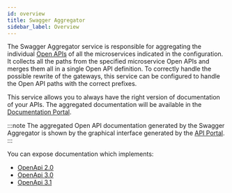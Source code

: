 ```yaml
---
id: overview
title: Swagger Aggregator
sidebar_label: Overview
---
```




The Swagger Aggregator service is responsible for aggregating the individual [Open APIs](https://swagger.io/resources/open-api/) of all the microservices indicated in the configuration. It collects all the paths from the specified microservice Open APIs and merges them all in a single Open API definition. To correctly handle the possible rewrite of the gateways, this service can be configured to handle the Open API paths with the correct prefixes.

This service allows you to always have the right version of documentation of your APIs. The aggregated documentation will be available in the [Documentation Portal](/products/console/project-configuration/documentation-portal.md).

:::note
The aggregated Open API documentation generated by the Swagger Aggregator is shown by the graphical interface generated by the [API Portal](/runtime-components/plugins/api-portal/10_overview.md).
:::

You can expose documentation which implements:
- [OpenApi 2.0](https://swagger.io/specification/v2/)
- [OpenApi 3.0](https://swagger.io/specification/v3/)
- [OpenApi 3.1](https://swagger.io/specification/)
